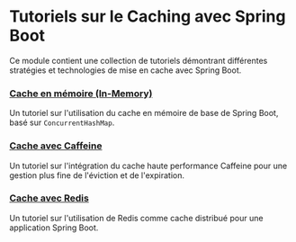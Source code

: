# Tutoriels sur le Caching avec Spring Boot

Ce module contient une collection de tutoriels démontrant différentes stratégies et technologies de mise en cache avec Spring Boot.

### [Cache en mémoire (In-Memory)](in-memory-cache-tutorial)
Un tutoriel sur l'utilisation du cache en mémoire de base de Spring Boot, basé sur `ConcurrentHashMap`.

### [Cache avec Caffeine](caffeine-cache-tutorial)
Un tutoriel sur l'intégration du cache haute performance Caffeine pour une gestion plus fine de l'éviction et de l'expiration.

### [Cache avec Redis](redis-cache-tutorial)
Un tutoriel sur l'utilisation de Redis comme cache distribué pour une application Spring Boot.